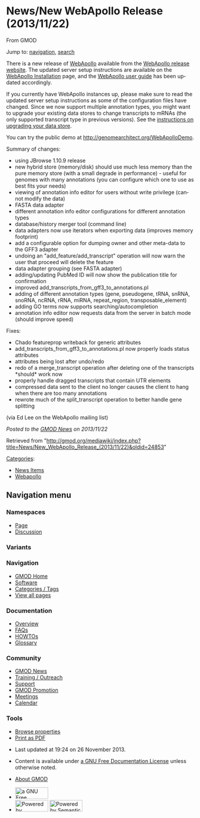 <div id="mw-page-base" class="noprint">

</div>

<div id="mw-head-base" class="noprint">

</div>

<div id="content" class="mw-body" role="main">

<span id="top"></span>

<div id="mw-js-message" style="display:none;">

</div>



# <span dir="auto">News/New WebApollo Release (2013/11/22)</span>

<div id="bodyContent">

<div id="siteSub">

From GMOD

</div>

<div id="contentSub">

</div>

<div id="jump-to-nav" class="mw-jump">

Jump to: [navigation](#mw-navigation), [search](#p-search)

</div>

<div id="mw-content-text" class="mw-content-ltr" lang="en" dir="ltr">

There is a new release of [WebApollo](../../../WebApollo.1 "WebApollo")
available from the
<a href="http://genomearchitect.org/webapollo/releases"
class="external text" rel="nofollow">WebApollo release website</a>. The
updated server setup instructions are available on the [WebApollo
Installation](../../../WebApollo_Installation "WebApollo Installation")
page, and the <a
href="http://genomearchitect.org/webapollo/docs/webapollo_user_guide.pdf"
class="external text" rel="nofollow">WebApollo user guide</a> has been
updated accordingly.

If you currently have WebApollo instances up, please make sure to read
the updated server setup instructions as some of the configuration files
have changed. Since we now support multiple annotation types, you might
want to upgrade your existing data stores to change transcripts to mRNAs
(the only supported transcript type in previous versions). See the
[instructions on upgrading your data
store](../../../WebApollo_Installation#Upgrading_existing_annotation_data_stores "WebApollo Installation").

You can try the public demo at
<a href="http://genomearchitect.org/WebApolloDemo" class="external free"
rel="nofollow">http://genomearchitect.org/WebApolloDemo</a>.

Summary of changes:

- using JBrowse 1.10.9 release
- new hybrid store (memory/disk) should use much less memory than the
  pure memory store (with a small degrade in performance) - useful for
  genomes with many annotations (you can configure which one to use as
  best fits your needs)
- viewing of annotation info editor for users without write privilege
  (cannot modify the data)
- FASTA data adapter
- different annotation info editor configurations for different
  annotation types
- database/history merger tool (command line)
- data adapters now use iterators when exporting data (improves memory
  footprint)
- add a configurable option for dumping owner and other meta-data to the
  GFF3 adapter
- undoing an "add_feature/add_transcript" operation will now warn the
  user that proceed will delete the feature
- data adapter grouping (see FASTA adapter)
- adding/updating PubMed ID will now show the publication title for
  confirmation
- improved add_transcripts_from_gff3_to_annotations.pl
- adding of different annotation types (gene, pseudogene, tRNA, snRNA,
  snoRNA, ncRNA, rRNA, miRNA, repeat_region, transposable_element)
- adding GO terms now supports searching/autocompletion
- annotation info editor now requests data from the server in batch mode
  (should improve speed)

Fixes:

- Chado featureprop writeback for generic attributes
- add_transcripts_from_gff3_to_annotations.pl now properly loads status
  attributes
- attributes being lost after undo/redo
- redo of a merge_transcript operation after deleting one of the
  transcripts \*should\* work now
- properly handle dragged transcripts that contain UTR elements
- compressed data sent to the client no longer causes the client to hang
  when there are too many annotations
- rewrote much of the split_transcript operation to better handle gene
  splitting

(via Ed Lee on the WebApollo mailing list)

  

<div class="newsfooter">

*Posted to the [GMOD News](../../../GMOD_News "GMOD News") on
2013/11/22*

</div>

</div>

<div class="printfooter">

Retrieved from
"<http://gmod.org/mediawiki/index.php?title=News/New_WebApollo_Release_(2013/11/22)&oldid=24853>"

</div>

<div id="catlinks" class="catlinks">

<div id="mw-normal-catlinks" class="mw-normal-catlinks">

[Categories](../../../Special:Categories "Special:Categories"):

- [News Items](../../../Category:News_Items "Category:News Items")
- [Webapollo](../../../Category:Webapollo "Category:Webapollo")

</div>

</div>

<div class="visualClear">

</div>

</div>

</div>

<div id="mw-navigation">

## Navigation menu

<div id="mw-head">



<div id="left-navigation">

<div id="p-namespaces" class="vectorTabs" role="navigation"
aria-labelledby="p-namespaces-label">

### Namespaces

- <span id="ca-nstab-main"><a href="22)" accesskey="c" title="View the content page [c]">Page</a></span>
- <span id="ca-talk"><a
  href="http://gmod.org/mediawiki/index.php?title=Talk:News/New_WebApollo_Release_(2013/11/22)&amp;action=edit&amp;redlink=1"
  accesskey="t"
  title="Discussion about the content page [t]">Discussion</a></span>

</div>

<div id="p-variants" class="vectorMenu emptyPortlet" role="navigation"
aria-labelledby="p-variants-label">

### 

### Variants[](#)

<div class="menu">

</div>

</div>

</div>

<div id="right-navigation">





</div>



</div>

</div>

</div>

<div id="mw-panel">

<div id="p-logo" role="banner">

<a href="../../../Main_Page"
style="background-image: url(../../../../images/GMOD-cogs.png);"
title="Visit the main page"></a>

</div>

<div id="p-Navigation" class="portal" role="navigation"
aria-labelledby="p-Navigation-label">

### Navigation

<div class="body">

- <span id="n-GMOD-Home">[GMOD Home](../../../Main_Page)</span>
- <span id="n-Software">[Software](../../../GMOD_Components)</span>
- <span id="n-Categories-.2F-Tags">[Categories /
  Tags](../../../Categories)</span>
- <span id="n-View-all-pages">[View all
  pages](../../../Special:AllPages)</span>

</div>

</div>

<div id="p-Documentation" class="portal" role="navigation"
aria-labelledby="p-Documentation-label">

### Documentation

<div class="body">

- <span id="n-Overview">[Overview](../../../Overview)</span>
- <span id="n-FAQs">[FAQs](../../../Category:FAQ)</span>
- <span id="n-HOWTOs">[HOWTOs](../../../Category:HOWTO)</span>
- <span id="n-Glossary">[Glossary](../../../Glossary)</span>

</div>

</div>

<div id="p-Community" class="portal" role="navigation"
aria-labelledby="p-Community-label">

### Community

<div class="body">

- <span id="n-GMOD-News">[GMOD News](../../../GMOD_News)</span>
- <span id="n-Training-.2F-Outreach">[Training /
  Outreach](../../../Training_and_Outreach)</span>
- <span id="n-Support">[Support](../../../Support)</span>
- <span id="n-GMOD-Promotion">[GMOD
  Promotion](../../../GMOD_Promotion)</span>
- <span id="n-Meetings">[Meetings](../../../Meetings)</span>
- <span id="n-Calendar">[Calendar](../../../Calendar)</span>

</div>

</div>

<div id="p-tb" class="portal" role="navigation"
aria-labelledby="p-tb-label">

### Tools

<div class="body">


- <span id="t-smwbrowselink"><a
  href="../../../Special:Browse/News-2FNew_WebApollo_Release_(2013-2F11-2F22)"
  rel="smw-browse">Browse properties</a></span>
- <span id="t-pdf">[Print as
  PDF](http://gmod.org/mediawiki/index.php?title=Special:PdfPrint&page=News/New_WebApollo_Release_(2013/11/22))</span>

</div>

</div>

</div>

</div>

<div id="footer" role="contentinfo">

- <span id="footer-info-lastmod">Last updated at 19:24 on 26 November
  2013.</span>
<!-- - <span id="footer-info-viewcount">14,489 page views.</span> -->
- <span id="footer-info-copyright">Content is available under
  <a href="http://www.gnu.org/licenses/fdl-1.3.html" class="external"
  rel="nofollow">a GNU Free Documentation License</a> unless otherwise
  noted.</span>

<!-- -->

- <span id="footer-places-about">[About
  GMOD](../../../GMOD:About "GMOD:About")</span>

<!-- -->

- <span id="footer-copyrightico">[<img src="http://www.gnu.org/graphics/gfdl-logo-small.png" width="88"
  height="31" alt="a GNU Free Documentation License" />](http://www.gnu.org/licenses/fdl-1.3.html)</span>
- <span id="footer-poweredbyico">[<img
  src="../../../../mediawiki/skins/common/images/poweredby_mediawiki_88x31.png"
  width="88" height="31" alt="Powered by MediaWiki" />](http://www.mediawiki.org/)
  [<img
  src="../../../../mediawiki/extensions/SemanticMediaWiki/resources/images/smw_button.png"
  width="88" height="31" alt="Powered by Semantic MediaWiki" />](https://www.semantic-mediawiki.org/wiki/Semantic_MediaWiki)</span>

<div style="clear:both">

</div>

</div>
